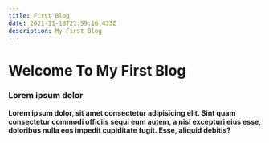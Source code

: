 ```yaml
---
title: First Blog
date: 2021-11-18T21:59:16.433Z
description: My First Blog
---
```

# Welcome To My First Blog

### Lorem ipsum dolor



**Lorem ipsum dolor, sit amet consectetur adipisicing elit. Sint quam consectetur commodi officiis sequi eum autem, a nisi excepturi eius esse, doloribus nulla eos impedit cupiditate fugit. Esse, aliquid debitis?**
